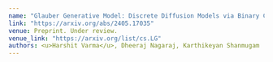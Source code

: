 ```yaml
---
name: "Glauber Generative Model: Discrete Diffusion Models via Binary Classification"
link: "https://arxiv.org/abs/2405.17035"
venue: Preprint. Under review.
venue_link: "https://arxiv.org/list/cs.LG"
authors: <u>Harshit Varma</u>, Dheeraj Nagaraj, Karthikeyan Shanmugam
---
```

